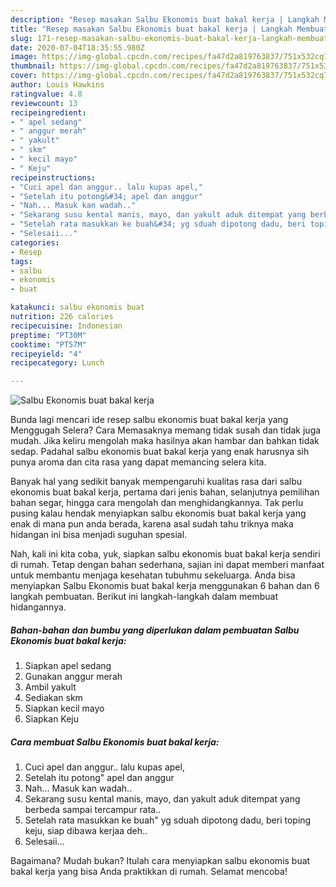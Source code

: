 ```yaml
---
description: "Resep masakan Salbu Ekonomis buat bakal kerja | Langkah Membuat Salbu Ekonomis buat bakal kerja Yang Enak Dan Mudah"
title: "Resep masakan Salbu Ekonomis buat bakal kerja | Langkah Membuat Salbu Ekonomis buat bakal kerja Yang Enak Dan Mudah"
slug: 171-resep-masakan-salbu-ekonomis-buat-bakal-kerja-langkah-membuat-salbu-ekonomis-buat-bakal-kerja-yang-enak-dan-mudah
date: 2020-07-04T18:35:55.980Z
image: https://img-global.cpcdn.com/recipes/fa47d2a819763837/751x532cq70/salbu-ekonomis-buat-bakal-kerja-foto-resep-utama.jpg
thumbnail: https://img-global.cpcdn.com/recipes/fa47d2a819763837/751x532cq70/salbu-ekonomis-buat-bakal-kerja-foto-resep-utama.jpg
cover: https://img-global.cpcdn.com/recipes/fa47d2a819763837/751x532cq70/salbu-ekonomis-buat-bakal-kerja-foto-resep-utama.jpg
author: Louis Hawkins
ratingvalue: 4.8
reviewcount: 13
recipeingredient:
- " apel sedang"
- " anggur merah"
- " yakult"
- " skm"
- " kecil mayo"
- " Keju"
recipeinstructions:
- "Cuci apel dan anggur.. lalu kupas apel,"
- "Setelah itu potong&#34; apel dan anggur"
- "Nah... Masuk kan wadah.."
- "Sekarang susu kental manis, mayo, dan yakult aduk ditempat yang berbeda sampai tercampur rata.."
- "Setelah rata masukkan ke buah&#34; yg sduah dipotong dadu, beri toping keju, siap dibawa kerjaa deh.."
- "Selesaii..."
categories:
- Resep
tags:
- salbu
- ekonomis
- buat

katakunci: salbu ekonomis buat 
nutrition: 226 calories
recipecuisine: Indonesian
preptime: "PT30M"
cooktime: "PT57M"
recipeyield: "4"
recipecategory: Lunch

---
```



![Salbu Ekonomis buat bakal kerja](https://img-global.cpcdn.com/recipes/fa47d2a819763837/751x532cq70/salbu-ekonomis-buat-bakal-kerja-foto-resep-utama.jpg)

Bunda lagi mencari ide resep salbu ekonomis buat bakal kerja yang Menggugah Selera? Cara Memasaknya memang tidak susah dan tidak juga mudah. Jika keliru mengolah maka hasilnya akan hambar dan bahkan tidak sedap. Padahal salbu ekonomis buat bakal kerja yang enak harusnya sih punya aroma dan cita rasa yang dapat memancing selera kita.

Banyak hal yang sedikit banyak mempengaruhi kualitas rasa dari salbu ekonomis buat bakal kerja, pertama dari jenis bahan, selanjutnya pemilihan bahan segar, hingga cara mengolah dan menghidangkannya. Tak perlu pusing kalau hendak menyiapkan salbu ekonomis buat bakal kerja yang enak di mana pun anda berada, karena asal sudah tahu triknya maka hidangan ini bisa menjadi suguhan spesial.




Nah, kali ini kita coba, yuk, siapkan salbu ekonomis buat bakal kerja sendiri di rumah. Tetap dengan bahan sederhana, sajian ini dapat memberi manfaat untuk membantu menjaga kesehatan tubuhmu sekeluarga. Anda bisa menyiapkan Salbu Ekonomis buat bakal kerja menggunakan 6 bahan dan 6 langkah pembuatan. Berikut ini langkah-langkah dalam membuat hidangannya.

<!--inarticleads1-->

##### Bahan-bahan dan bumbu yang diperlukan dalam pembuatan Salbu Ekonomis buat bakal kerja:

1. Siapkan  apel sedang
1. Gunakan  anggur merah
1. Ambil  yakult
1. Sediakan  skm
1. Siapkan  kecil mayo
1. Siapkan  Keju




<!--inarticleads2-->

##### Cara membuat Salbu Ekonomis buat bakal kerja:

1. Cuci apel dan anggur.. lalu kupas apel,
1. Setelah itu potong&#34; apel dan anggur
1. Nah... Masuk kan wadah..
1. Sekarang susu kental manis, mayo, dan yakult aduk ditempat yang berbeda sampai tercampur rata..
1. Setelah rata masukkan ke buah&#34; yg sduah dipotong dadu, beri toping keju, siap dibawa kerjaa deh..
1. Selesaii...




Bagaimana? Mudah bukan? Itulah cara menyiapkan salbu ekonomis buat bakal kerja yang bisa Anda praktikkan di rumah. Selamat mencoba!
